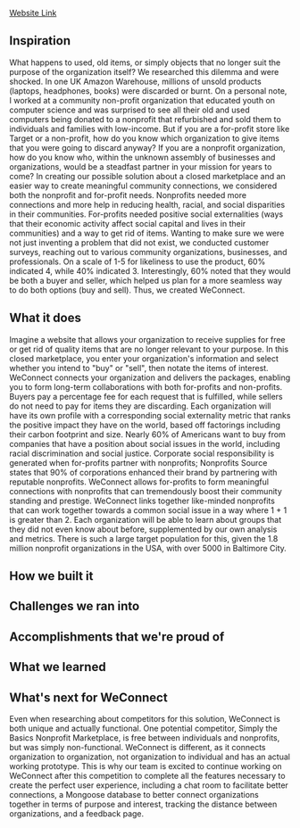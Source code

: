 [Website Link](https://kimpeppy.github.io/Trash2Treasure/home.html)

## Inspiration
What happens to used, old items, or simply objects that no longer suit the purpose of the organization itself? We researched this dilemma and were shocked. In one UK Amazon Warehouse, millions of unsold products (laptops, headphones, books) were discarded or burnt. On a personal note, I worked at a community non-profit organization that educated youth on computer science and was surprised to see all their old and used computers being donated to a nonprofit that refurbished and sold them to individuals and families with low-income. But if you are a for-profit store like Target or a non-profit, how do you know which organization to give items that you were going to discard anyway? If you are a nonprofit organization, how do you know who, within the unknown assembly of businesses and organizations, would be a steadfast partner in your mission for years to come? In creating our possible solution about a closed marketplace and an easier way to create meaningful community connections, we considered both the nonprofit and for-profit needs. Nonprofits needed more connections and more help in reducing health, racial, and social disparities in their communities. For-profits needed positive social externalities (ways that their economic activity affect social capital and lives in their communities) and a way to get rid of items. Wanting to make sure we were not just inventing a problem that did not exist, we conducted customer surveys, reaching out to various community organizations, businesses, and professionals. On a scale of 1-5 for likeliness to use the product, 60% indicated 4, while 40% indicated 3. Interestingly, 60% noted that they would be both a buyer and seller, which helped us plan for a more seamless way to do both options (buy and sell). Thus, we created WeConnect. 

## What it does
Imagine a website that allows your organization to receive supplies for free or get rid of quality items that are no longer relevant to your purpose. In this closed marketplace, you enter your organization's information and select whether you intend to "buy" or "sell", then notate the items of interest. WeConnect connects your organization and delivers the packages, enabling you to form long-term collaborations with both for-profits and non-profits. Buyers pay a percentage fee for each request that is fulfilled, while sellers do not need to pay for items they are discarding. Each organization will have its own profile with a corresponding social externality metric that ranks the positive impact they have on the world, based off factorings including their carbon footprint and size. 
Nearly 60% of Americans want to buy from companies that have a position about social issues in the world, including racial discrimination and social justice. Corporate social responsibility is generated when for-profits partner with nonprofits; Nonprofits Source states that 90% of corporations enhanced their brand by partnering with reputable nonprofits. WeConnect allows for-profits to form meaningful connections with nonprofits that can tremendously boost their community standing and prestige. WeConnect links together like-minded nonprofits that can work together towards a common social issue in a way where 1 + 1 is greater than 2. Each organization will be able to learn about groups that they did not even know about before, supplemented by our own analysis and metrics. There is such a large target population for this, given the 1.8 million nonprofit organizations in the USA, with over 5000 in Baltimore City.

## How we built it

## Challenges we ran into

## Accomplishments that we're proud of

## What we learned

## What's next for WeConnect
Even when researching about competitors for this solution, WeConnect is both unique and actually functional. One potential competitor, Simply the Basics Nonprofit Marketplace, is free between individuals and nonprofits, but was simply non-functional. WeConnect is different, as it connects organization to organization, not organization to individual and has an actual working prototype. 
This is why our team is excited to continue working on WeConnect after this competition to complete all the features necessary to create the perfect user experience, including a chat room to facilitate better connections, a Mongoose database to better connect organizations together in terms of purpose and interest, tracking the distance between organizations, and a feedback page.



